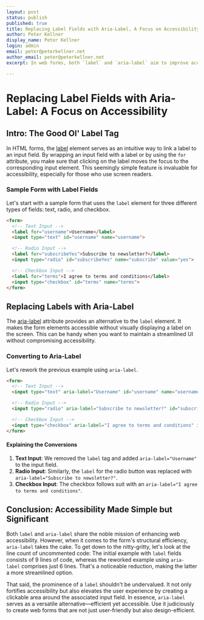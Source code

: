 ```yaml
---
layout: post
status: publish
published: true
title: Replacing Label Fields with Aria-Label, A Focus on Accessibility
author: Peter Kellner
display_name: Peter Kellner
login: admin
email: peter@peterkellner.net
author_email: peter@peterkellner.net
excerpt: In web forms, both `label` and `aria-label` aim to improve accessibility. However, using `aria-label` can make your code more efficient, reducing 9 lines of uncommented code to just 6. While `label` enhances user experience with clickable areas, `aria-label` offers a streamlined, yet accessible, alternative.

---
```


# Replacing Label Fields with Aria-Label: A Focus on Accessibility

## Intro: The Good Ol' Label Tag

In HTML forms, the [label](https://developer.mozilla.org/en-US/docs/Web/HTML/Element/label) element serves as an intuitive way to link a label to an input field. By wrapping an input field with a label or by using the `for` attribute, you make sure that clicking on the label moves the focus to the corresponding input element. This seemingly simple feature is invaluable for accessibility, especially for those who use screen readers.

### Sample Form with Label Fields

Let's start with a sample form that uses the `label` element for three different types of fields: text, radio, and checkbox.

```html
<form>
  <!-- Text Input -->
  <label for="username">Username</label>
  <input type="text" id="username" name="username">

  <!-- Radio Input -->
  <label for="subscribeYes">Subscribe to newsletter?</label>
  <input type="radio" id="subscribeYes" name="subscribe" value="yes">

  <!-- Checkbox Input -->
  <label for="terms">I agree to terms and conditions</label>
  <input type="checkbox" id="terms" name="terms">
</form>
```

## Replacing Labels with Aria-Label

The [aria-label](https://developer.mozilla.org/en-US/docs/Web/Accessibility/ARIA/Attributes/aria-label) attribute provides an alternative to the `label` element. It makes the form elements accessible without visually displaying a label on the screen. This can be handy when you want to maintain a streamlined UI without compromising accessibility.

### Converting to Aria-Label

Let's rework the previous example using `aria-label`.

```html
<form>
  <!-- Text Input -->
  <input type="text" aria-label="Username" id="username" name="username">

  <!-- Radio Input -->
  <input type="radio" aria-label="Subscribe to newsletter?" id="subscribeYes" name="subscribe" value="yes">

  <!-- Checkbox Input -->
  <input type="checkbox" aria-label="I agree to terms and conditions" id="terms" name="terms">
</form>
```

#### Explaining the Conversions

1. **Text Input**: We removed the `label` tag and added `aria-label="Username"` to the input field.
2. **Radio Input**: Similarly, the `label` for the radio button was replaced with `aria-label="Subscribe to newsletter?"`.
3. **Checkbox Input**: The checkbox follows suit with an `aria-label="I agree to terms and conditions"`.

## Conclusion: Accessibility Made Simple but Significant

Both `label` and `aria-label` share the noble mission of enhancing web accessibility. However, when it comes to the form's structural efficiency, `aria-label` takes the cake. To get down to the nitty-gritty, let's look at the line count of uncommented code: The initial example with `label` fields consists of 9 lines of code, whereas the reworked example using `aria-label` comprises just 6 lines. That's a noticeable reduction, making the latter a more streamlined option.

That said, the prominence of a `label` shouldn't be undervalued. It not only fortifies accessibility but also elevates the user experience by creating a clickable area around the associated input field. In essence, `aria-label` serves as a versatile alternative—efficient yet accessible. Use it judiciously to create web forms that are not just user-friendly but also design-efficient.

